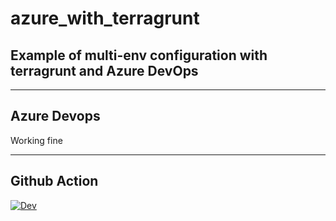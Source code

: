# azure_with_terragrunt

## Example of multi-env configuration with terragrunt and Azure DevOps
--------------------------------------------

## Azure Devops
Working fine

--------------------------------------------

## Github Action
[![Dev](https://github.com/przemekgorzynski/azure_with_terragrunt/actions/workflows/github_actions-dev.yml/badge.svg)](https://github.com/przemekgorzynski/azure_with_terragrunt/actions/workflows/github_actions-dev.yml)